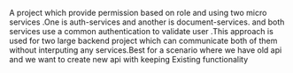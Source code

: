 A project which provide permission based on role and using two micro services .One is auth-services and another is document-services. and both services use a common authentication to validate user
.This approach is used for two large backend project which can communicate both of them without interputing any services.Best for a scenario where we have old api and we want to create new api with keeping 
Existing functionality
